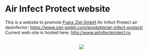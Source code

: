 # Air Infect Protect website
This is a website to promote [Franz Ziel GmbH](https://www.ziel-gmbh.com) Air Infect Protect air desinfector: https://www.ziel-gmbh.com/produkte/air-infect-protect/
<br>Current web-site is hosted here: http://www.airinfectprotect.ru <br><br>
<p style="text-align:center;"><img src="http://www.airinfectprotect.ru/img/mainscreen_trans.png"></p>
